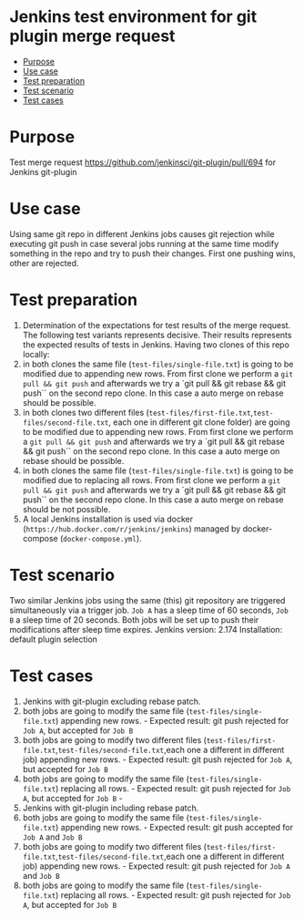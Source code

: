 Jenkins test environment for git plugin merge request
===================================
<!-- TOC depthFrom:1 depthTo:6 withLinks:1 updateOnSave:1 orderedList:1 -->

- [Purpose](#purpose)
- [Use case](#use-case)
- [Test preparation](#test-preparation)
- [Test scenario](#test-scenario)
- [Test cases](#test-cases)

<!-- /TOC -->

# Purpose
Test merge request https://github.com/jenkinsci/git-plugin/pull/694 for Jenkins git-plugin

# Use case
Using same git repo in different Jenkins jobs causes git rejection while executing git push in case several jobs running at the same time modify something in the repo and try to push their changes. First one pushing wins, other are rejected.

# Test preparation
1. Determination of the expectations for test results of the merge request. The following test variants represents decisive. Their results represents the expected results of tests in Jenkins. Having two clones of this repo locally:
  1. in both clones the same file (`test-files/single-file.txt`) is going to be modified due to appending new rows. From first clone we perform a `git pull && git push` and afterwards we try a `git pull && git rebase && git push`` on the second repo clone. In this case a auto merge on rebase should be possible.
  2. in both clones two different files (`test-files/first-file.txt`,`test-files/second-file.txt`, each one in different git clone folder) are going to be modified due to appending new rows. From first clone we perform a `git pull && git push` and afterwards we try a `git pull && git rebase && git push`` on the second repo clone.  In this case a auto merge on rebase should be possible.
  3. in both clones the same file (`test-files/single-file.txt`) is going to be modified due to replacing all rows. From first clone we perform a `git pull && git push` and afterwards we try a `git pull && git rebase && git push`` on the second repo clone.  In this case a auto merge on rebase should be not possible.
2. A local Jenkins installation is used via docker (`https://hub.docker.com/r/jenkins/jenkins`) managed by docker-compose (`docker-compose.yml`).

# Test scenario
Two similar Jenkins jobs using the same (this) git repository are triggered simultaneously via a trigger job.
`Job A` has a sleep time of 60 seconds, `Job B` a sleep time of 20 seconds. Both jobs will be set up to push their modifications after sleep time expires.
Jenkins version: 2.174
Installation: default plugin selection

# Test cases
1. Jenkins with git-plugin excluding rebase patch.
  1. both jobs are going to modify the same file (`test-files/single-file.txt`) appending new rows.
    - Expected result: git push rejected for `Job A`, but accepted for `Job B`
  2. both jobs are going to modify two different files (`test-files/first-file.txt`,`test-files/second-file.txt`,each one a different in different job) appending new rows.
    - Expected result: git push rejected for `Job A`, but accepted for `Job B`
  3. both jobs are going to modify the same file (`test-files/single-file.txt`) replacing all rows.
    - Expected result: git push rejected for `Job A`, but accepted for `Job B`
    -
2. Jenkins with git-plugin including rebase patch.
  1. both jobs are going to modify the same file (`test-files/single-file.txt`) appending new rows.
    - Expected result: git push accepted for `Job A` and `Job B`
  2. both jobs are going to modify two different files (`test-files/first-file.txt`,`test-files/second-file.txt`,each one a different in different job) appending new rows.
    - Expected result: git push rejected for `Job A` and `Job B`
  3. both jobs are going to modify the same file (`test-files/single-file.txt`) replacing all rows.
    - Expected result: git push rejected for `Job A`, but accepted for `Job B`
